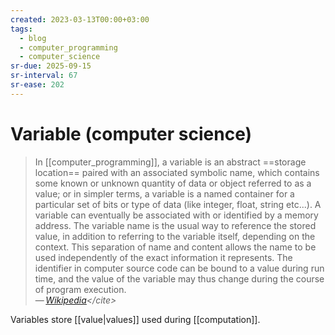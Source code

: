 ```yaml
---
created: 2023-03-13T00:00+03:00
tags:
  - blog
  - computer_programming
  - computer_science
sr-due: 2025-09-15
sr-interval: 67
sr-ease: 202
---
```


# Variable (computer science)

> In [[computer_programming]], a variable is an abstract ==storage location== paired with an associated symbolic name, which contains some known or unknown quantity of data or object referred to as a value; or in simpler terms, a variable is a named container for a particular set of bits or type of data (like integer, float, string etc...). A variable can eventually be associated with or identified by a memory address. The variable name is the usual way to reference the stored value, in addition to referring to the variable itself, depending on the context. This separation of name and content allows the name to be used independently of the exact information it represents. The identifier in computer source code can be bound to a value during run time, and the value of the variable may thus change during the course of program execution.\
> — <cite>[Wikipedia](https://en.wikipedia.org/wiki/Variable_(computer_science))</cite>

Variables store [[value|values]] used during [[computation]].
